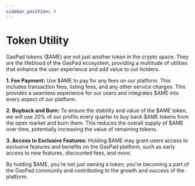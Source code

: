 ```yaml
---
sidebar_position: 4
---
```


# Token Utility

GasPad tokens ($AME) are not just another token in the crypto space. They are the lifeblood of the GasPad ecosystem, providing a multitude of utilities that enhance the user experience and add value to our holders.

**1. Fee Payment:** Use $AME to pay for any fees on our platform. This includes transaction fees, listing fees, and any other service charges. This provides a seamless experience for our users and integrates $AME into every aspect of our platform.

**2. Buyback and Burn:** To ensure the stability and value of the $AME token, we will use 20% of our profits every quarter to buy back $AME tokens from the open market and burn them. This reduces the overall supply of $AME over time, potentially increasing the value of remaining tokens.

**3. Access to Exclusive Features:** Holding $AME may grant users access to exclusive features and benefits on the GasPad platform, such as early access to new features, discounted fees, and more.

By holding $AME, you're not just owning a token; you're becoming a part of the GasPad community and contributing to the growth and success of the platform.
